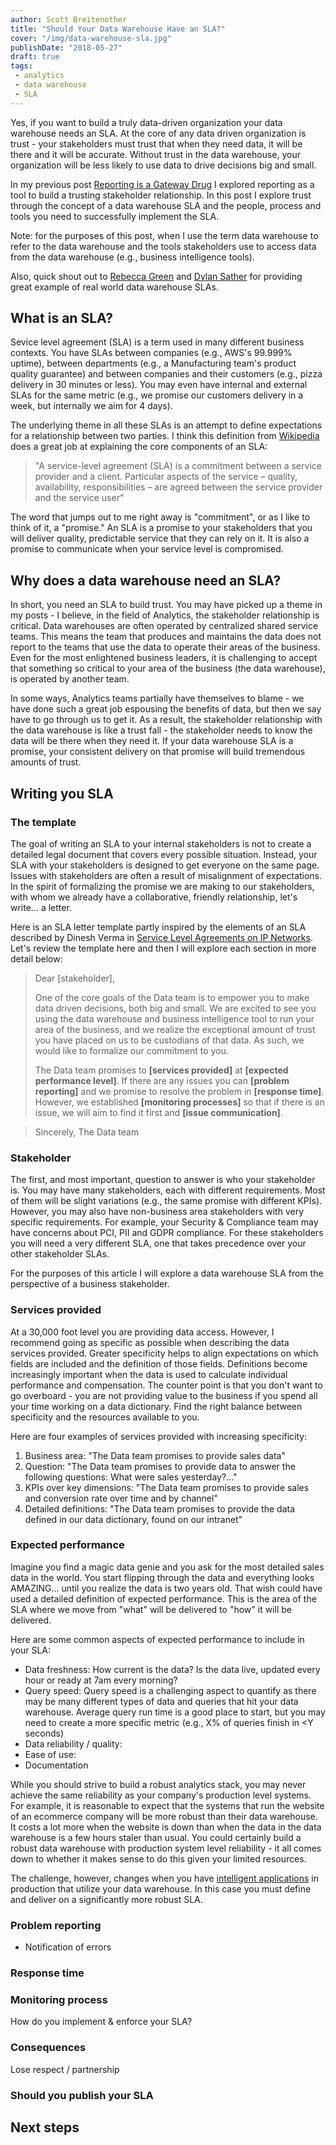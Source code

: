 ```yaml
---
author: Scott Breitenother
title: "Should Your Data Warehouse Have an SLA?"
cover: "/img/data-warehouse-sla.jpg"
publishDate: "2018-05-27"
draft: true
tags: 
 - analytics
 - data warehouse
 - SLA
---
```


Yes, if you want to build a truly data-driven organization your data warehouse needs an SLA. At the core of any data driven organization is trust - your stakeholders must trust that when they need data, it will be there and it will be accurate. Without trust in the data warehouse, your organization will be less likely to use data to drive decisions big and small.

In my previous post [Reporting is a Gateway Drug](https://www.locallyoptimistic.com/post/reporting-is-a-gateway-drug/) I explored reporting as a tool to build a trusting stakeholder relationship. In this post I explore trust through the concept of a data warehouse SLA and the people, process and tools you need to successfully implement the SLA.
<!--more-->

Note: for the purposes of this post, when I use the term data warehouse to refer to the data warehouse and the tools stakeholders use to access data from the data warehouse (e.g., business intelligence tools).

Also, quick shout out to [Rebecca Green](https://www.linkedin.com/in/rebecca-greene-31b98513/) and [Dylan Sather](https://www.linkedin.com/in/dylansather/) for providing great example of real world data warehouse SLAs.

## What is an SLA?
Sevice level agreement (SLA) is a term used in many different business contexts. You have SLAs between companies (e.g., AWS's 99.999% uptime), between departments (e.g., a Manufacturing team's product quality guarantee) and between companies and their customers (e.g., pizza delivery in 30 minutes or less). You may even have internal and external SLAs for the same metric (e.g., we promise our customers delivery in a week, but internally we aim for 4 days).

The underlying theme in all these SLAs is an attempt to define expectations for a relationship between two parties. I think this definition from [Wikipedia](https://en.wikipedia.org/wiki/Service-level_agreement) does a great job at explaining the core components of an SLA:

 >"A service-level agreement (SLA) is a commitment between a service provider and a client. Particular aspects of the service – quality, availability, responsibilities – are agreed between the service provider and the service user"

The word that jumps out to me right away is "commitment", or as I like to think of it, a "promise." An SLA is a promise to your stakeholders that you will deliver quality, predictable service that they can rely on it. It is also a promise to communicate when your service level is compromised.

## Why does a data warehouse need an SLA?
In short, you need an SLA to build trust. You may have picked up a theme in my posts - I believe, in the field of Analytics, the stakeholder relationship is critical. Data warehouses are often operated by centralized shared service teams. This means the team that produces and maintains the data does not report to the teams that use the data to operate their areas of the business. Even for the most enlightened business leaders, it is challenging to accept that something so critical to your area of the business (the data warehouse), is operated by another team.

In some ways, Analytics teams partially have themselves to blame - we have done such a great job espousing the benefits of data, but then we say have to go through us to get it. As a result, the stakeholder relationship with the data warehouse is like a trust fall - the stakeholder needs to know the data will be there when they need it. If your data warehouse SLA is a promise, your consistent delivery on that promise will build tremendous amounts of trust.

## Writing you SLA

### The template
The goal of writing an SLA to your internal stakeholders is not to create a detailed legal document that covers every possible situation. Instead, your SLA with your stakeholders is designed to get everyone on the same page. Issues with stakeholders are often a result of misalignment of expectations. In the spirit of formalizing the promise we are making to our stakeholders, with whom we already have a collaborative, friendly relationship, let's write... a letter. 

Here is an SLA letter template partly inspired by the elements of an SLA described by Dinesh Verma in [Service Level Agreements on IP Networks](https://pdfs.semanticscholar.org/b526/8efaeac72624220bcdefa40cd44bf59aff90.pdf). Let's review the template here and then I will explore each section in more detail below:

>Dear [stakeholder],
>
>One of the core goals of the Data team is to empower you to make data driven decisions, both big and small. We are excited to see you using the data warehouse and business intelligence tool to run your area of the business, and we realize the exceptional amount of trust you have placed on us to be custodians of that data. As such, we would like to formalize our commitment to you. 
>
>The Data team promises to **[services provided]** at **[expected performance level]**. If there are any issues you can **[problem reporting]** and we promise to resolve the problem in **[response time]**. However, we established **[monitoring processes]** so that if there is an issue, we will aim to find it first and **[issue communication]**.

>Sincerely,
>The Data team


### Stakeholder
The first, and most important, question to answer is who your stakeholder is. You may have many stakeholders, each with different requirements. Most of them will be slight variations (e.g., the same promise with different KPIs). However, you may also have non-business area stakeholders with very specific requirements. For example, your Security & Compliance team may have concerns about PCI, PII and GDPR compliance. For these stakeholders you will need a very different SLA, one that takes precedence over your other stakeholder SLAs.

For the purposes of this article I will explore a data warehouse SLA from the perspective of a business stakeholder.

### Services provided
At a 30,000 foot level you are providing data access. However, I recommend going as specific as possible when describing the data services provided. Greater specificity helps to align expectations on which fields are included and the definition of those fields. Definitions become increasingly important when the data is used to calculate individual performance and compensation. The counter point is that you don't want to go overboard - you are not providing value to the business if you spend all your time working on a data dictionary. Find the right balance between specificity and the resources available to you.   

Here are four examples of services provided with increasing specificity:
1. Business area: "The Data team promises to provide sales data"
2. Question: "The Data team promises to provide data to answer the following questions: What were sales yesterday?..."
3. KPIs over key dimensions: "The Data team promises to provide sales and conversion rate over time and by channel"
4. Detailed definitions: "The Data team promises to provide the data defined in our data dictionary, found on our intranet"


### Expected performance
Imagine you find a magic data genie and you ask for the most detailed sales data in the world. You start flipping through the data and everything looks AMAZING... until you realize the data is two years old. That wish could have used a detailed definition of expected performance. This is the area of the SLA where we move from "what" will be delivered to "how" it will be delivered.

Here are some common aspects of expected performance to include in your SLA:
* Data freshness: How current is the data? Is the data live, updated every hour or ready at 7am every morning?
* Query speed: Query speed is a challenging aspect to quantify as there may be many different types of data and queries that hit your data warehouse. Average query run time is a good place to start, but you may need to create a more specific metric (e.g., X% of queries finish in <Y seconds)
* Data reliability / quality:
* Ease of use: 
* Documentation

While you should strive to build a robust analytics stack, you may never achieve the same reliability as your company's production level systems. For example, it is reasonable to expect that the systems that run the website of an ecommerce company will be more robust than their data warehouse. It costs a lot more when the website is down than when the data in the data warehouse is a few hours staler than usual. You could certainly build a robust data warehouse with production system level reliability - it all comes down to whether it makes sense to do this given your limited resources.

The challenge, however, changes when you have [intelligent applications](https://www.locallyoptimistic.com/post/data-platform/) in production that utilize your data warehouse. In this case you must define and deliver on a significantly more robust SLA.

### Problem reporting
* Notification of errors

### Response time


### Monitoring process
How do you implement & enforce your SLA?

### Consequences
Lose respect / partnership




### Should you publish your SLA


## Next steps
